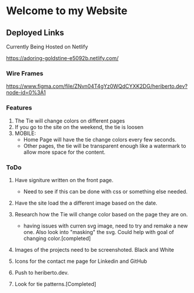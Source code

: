 # Welcome to my Website

## Deployed Links
Currently Being Hosted on Netlify

https://adoring-goldstine-e5092b.netlify.com/

### Wire Frames
https://www.figma.com/file/ZNvn04T4gYz0WQdCYXK2DG/heriberto.dev?node-id=0%3A1

### Features
1. The Tie will change colors on different pages
2. If you go to the site on the weekend, the tie is loosen
3. MOBILE: 
    - Home Page will have the tie change colors every few seconds.
    - Other pages, the tie will be transparent enough like a watermark to allow more space for the content.

### ToDo
1. Have signiture written on the front page. 
    - Need to see if this can be done with css or something else needed.
2. Have the site load the a different image based on the date.
3. Research how the Tie will change color based on the page they are on. 
    - having issues with curren  svg image, need to try and remake a new one. Also look into "masking" the svg. Could help with goal of changing color.[completed]


4. Images of the projects need to be screenshoted. Black and White
5. Icons for the contact me page for Linkedin and GitHub
6. Push to heriberto.dev. 
7. Look for tie patterns.[Completed]
